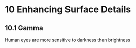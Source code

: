 # 10 Enhancing Surface Details

## 10.1 Gamma
Human eyes are more sensitive to darkness than brightness

